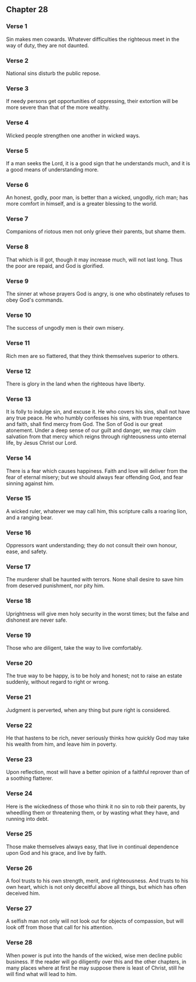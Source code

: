 ## Chapter 28


### Verse 1

Sin makes men cowards. Whatever difficulties the righteous meet in the way of duty, they are not daunted.

### Verse 2

National sins disturb the public repose.

### Verse 3

If needy persons get opportunities of oppressing, their extortion will be more severe than that of the more wealthy.

### Verse 4

Wicked people strengthen one another in wicked ways.

### Verse 5

If a man seeks the Lord, it is a good sign that he understands much, and it is a good means of understanding more.

### Verse 6

An honest, godly, poor man, is better than a wicked, ungodly, rich man; has more comfort in himself, and is a greater blessing to the world.

### Verse 7

Companions of riotous men not only grieve their parents, but shame them.

### Verse 8

That which is ill got, though it may increase much, will not last long. Thus the poor are repaid, and God is glorified.

### Verse 9

The sinner at whose prayers God is angry, is one who obstinately refuses to obey God's commands.

### Verse 10

The success of ungodly men is their own misery.

### Verse 11

Rich men are so flattered, that they think themselves superior to others.

### Verse 12

There is glory in the land when the righteous have liberty.

### Verse 13

It is folly to indulge sin, and excuse it. He who covers his sins, shall not have any true peace. He who humbly confesses his sins, with true repentance and faith, shall find mercy from God. The Son of God is our great atonement. Under a deep sense of our guilt and danger, we may claim salvation from that mercy which reigns through righteousness unto eternal life, by Jesus Christ our Lord.

### Verse 14

There is a fear which causes happiness. Faith and love will deliver from the fear of eternal misery; but we should always fear offending God, and fear sinning against him.

### Verse 15

A wicked ruler, whatever we may call him, this scripture calls a roaring lion, and a ranging bear.

### Verse 16

Oppressors want understanding; they do not consult their own honour, ease, and safety.

### Verse 17

The murderer shall be haunted with terrors. None shall desire to save him from deserved punishment, nor pity him.

### Verse 18

Uprightness will give men holy security in the worst times; but the false and dishonest are never safe.

### Verse 19

Those who are diligent, take the way to live comfortably.

### Verse 20

The true way to be happy, is to be holy and honest; not to raise an estate suddenly, without regard to right or wrong.

### Verse 21

Judgment is perverted, when any thing but pure right is considered.

### Verse 22

He that hastens to be rich, never seriously thinks how quickly God may take his wealth from him, and leave him in poverty.

### Verse 23

Upon reflection, most will have a better opinion of a faithful reprover than of a soothing flatterer.

### Verse 24

Here is the wickedness of those who think it no sin to rob their parents, by wheedling them or threatening them, or by wasting what they have, and running into debt.

### Verse 25

Those make themselves always easy, that live in continual dependence upon God and his grace, and live by faith.

### Verse 26

A fool trusts to his own strength, merit, and righteousness. And trusts to his own heart, which is not only deceitful above all things, but which has often deceived him.

### Verse 27

A selfish man not only will not look out for objects of compassion, but will look off from those that call for his attention.

### Verse 28

When power is put into the hands of the wicked, wise men decline public business. If the reader will go diligently over this and the other chapters, in many places where at first he may suppose there is least of Christ, still he will find what will lead to him.

